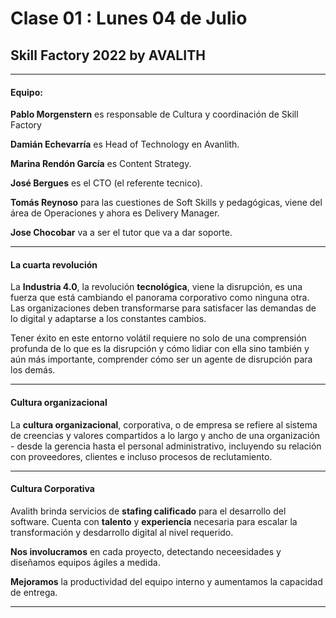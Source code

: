 # Clase 01 : Lunes 04 de Julio

## Skill Factory 2022 by AVALITH

---

#### Equipo:

**Pablo Morgenstern** es responsable de Cultura y coordinación de Skill Factory

**Damián Echevarría** es Head of Technology en Avanlith.

**Marina Rendón García** es Content Strategy.

**José Bergues** es el CTO (el referente tecnico).

**Tomás Reynoso** para las cuestiones de Soft Skills y pedagógicas, viene del área de Operaciones y ahora es Delivery Manager.

**Jose Chocobar** va a ser el tutor que va a dar soporte.

---

#### La cuarta revolución

La **Industria 4.0**, la revolución **tecnológica**, viene la disrupción, es una fuerza que está cambiando el panorama corporativo como ninguna otra. Las organizaciones deben transformarse para satisfacer las demandas de lo digital y adaptarse a los constantes cambios.

Tener éxito en este entorno volátil requiere no solo de una comprensión profunda de lo que es la disrupción y cómo lidiar con ella sino también y aún más importante, comprender cómo ser un agente de disrupción para los demás.

---

#### Cultura organizacional

La **cultura organizacional**, corporativa, o de empresa se refiere al sistema de creencias y valores compartidos a lo largo y ancho de una organización - desde la gerencia hasta el personal administrativo, incluyendo su relación con proveedores, clientes e incluso procesos de reclutamiento.

---

#### Cultura Corporativa

Avalith brinda servicios de **stafing calificado** para el desarrollo del software. Cuenta con **talento** y **experiencia** necesaria para escalar la transformación y desdarrollo digital al nivel requerido.

**Nos involucramos** en cada proyecto, detectando neceesidades y diseñamos equipos ágiles a medida.

**Mejoramos** la productividad del equipo interno y aumentamos la capacidad de entrega.

---
